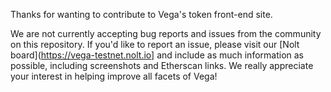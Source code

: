 Thanks for wanting to contribute to Vega's token front-end site. 

We are not currently accepting bug reports and issues from the community on this repository. If you'd like to report an issue, please visit our [Nolt board](https://vega-testnet.nolt.io] and include as much information as possible, including screenshots and Etherscan links. We really appreciate your interest in helping improve all facets of Vega!  
